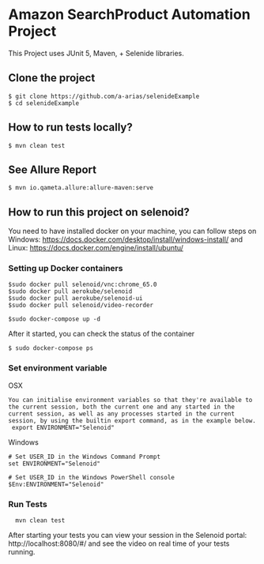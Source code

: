# Amazon SearchProduct Automation Project
 This Project uses JUnit 5, Maven, + Selenide libraries.


## Clone the project
```
$ git clone https://github.com/a-arias/selenideExample
$ cd selenideExample
```
## How to run tests locally?
```
$ mvn clean test
```
## See Allure Report
```
$ mvn io.qameta.allure:allure-maven:serve
```

## How to run this project on selenoid?
You need to have installed docker on your machine, you can follow steps on 
Windows: https://docs.docker.com/desktop/install/windows-install/ and 
Linux: https://docs.docker.com/engine/install/ubuntu/

### Setting up Docker containers

```
$sudo docker pull selenoid/vnc:chrome_65.0
$sudo docker pull aerokube/selenoid
$sudo docker pull aerokube/selenoid-ui
$sudo docker pull selenoid/video-recorder

$sudo docker-compose up -d
```
After it started, you can check the status of the container
```
$ sudo docker-compose ps
```
### Set environment variable

OSX
```
You can initialise environment variables so that they're available to the current session, both the current one and any started in the current session, as well as any processes started in the current session, by using the builtin export command, as in the example below.
 export ENVIRONMENT="Selenoid"
```
Windows
```
# Set USER_ID in the Windows Command Prompt
set ENVIRONMENT="Selenoid"

# Set USER_ID in the Windows PowerShell console
$Env:ENVIRONMENT="Selenoid"
```
### Run Tests
```
  mvn clean test  
```
After starting your tests you can view your session in the Selenoid portal: http://localhost:8080/#/ and see the video on real time of your tests running.